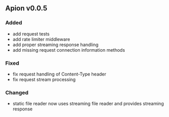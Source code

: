 ## Apion v0.0.5

### Added
- add request tests
- add rate limiter middleware
- add proper streaming response handling
- add missing request connection information methods

### Fixed
- fix request handling of Content-Type header
- fix request stream processing

### Changed
- static file reader now uses streaming file reader and provides streaming response
